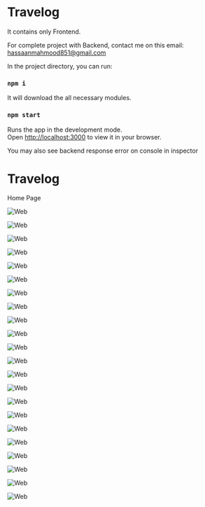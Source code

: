 
# Travelog 

It contains only Frontend.

For complete project with Backend, contact me on this email: hassaanmahmood851@gmail.com

In the project directory, you can run:

### `npm i`

It will download the all necessary modules.

### `npm start`

Runs the app in the development mode.\
Open [http://localhost:3000](http://localhost:3000) to view it in your browser.

You may also see backend response error on console in inspector

# Travelog

Home Page

![Web](pic/1.png)

![Web](pic/2.png)

![Web](pic/3.png)

![Web](pic/4.png)

![Web](pic/5.png)

![Web](pic/6.png)

![Web](pic/7.png)

![Web](pic/8.png)

![Web](pic/9.png)

![Web](pic/10.png)

![Web](pic/11.1.png)

![Web](pic/12.png)

![Web](pic/13.png)

![Web](pic/14.png)

![Web](pic/15.png)

![Web](pic/16.png)

![Web](pic/17.png)

![Web](pic/18.png)

![Web](pic/19.png)

![Web](pic/20.png)

![Web](pic/21.png)

![Web](pic/22.png)


